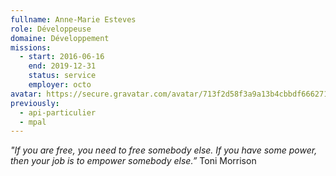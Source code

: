 ```yaml
---
fullname: Anne-Marie Esteves
role: Développeuse
domaine: Développement
missions:
  - start: 2016-06-16
    end: 2019-12-31
    status: service
    employer: octo
avatar: https://secure.gravatar.com/avatar/713f2d58f3a9a13b4cbbdf6662718f19?size=512
previously:
  - api-particulier
  - mpal
---
```

*"If you are free, you need to free somebody else. If you have some power, then your job is to empower somebody else.”*
Toni Morrison
